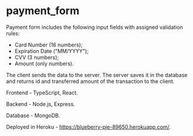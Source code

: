 # payment_form

Payment form includes the following input fields with assigned validation rules:

- Card Number (16 numbers);
- Expiration Date ("MM/YYYY");
- CVV (3 numbers);
- Amount (only numbers).

The client sends the data to the server. The server saves it in the database and 
returns id and transferred amount of the transaction to the client.


Frontend - TypeScript, React.

Backend - Node.js, Express.

Database - MongoDB.


Deployed in Heroku - https://blueberry-pie-89650.herokuapp.com/.
